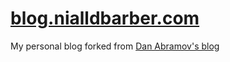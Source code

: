 # [blog.nialldbarber.com](https://blog.nialldbarber.com/)

My personal blog forked from [Dan Abramov's blog](https://github.com/gaearon/overreacted.io)
